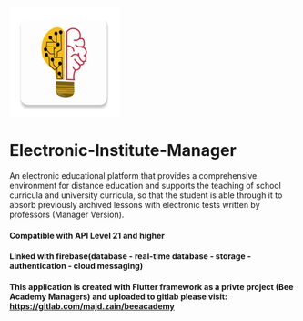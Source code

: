 ![icon](app/src/main/res/mipmap-xxxhdpi//ic_launcher_round.png)

# Electronic-Institute-Manager
An electronic educational platform that provides a comprehensive environment for distance education and supports the teaching of school curricula and university curricula, so that the student is able through it to absorb previously archived lessons with electronic tests written by professors (Manager Version).

#### Compatible with **API Level 21** and higher
#### Linked with firebase(database - real-time database - storage - authentication - cloud messaging)

#### This application is created with **Flutter** framework as a privte project **(Bee Academy Managers)** and uploaded to gitlab please visit: https://gitlab.com/majd.zain/beeacademy   

